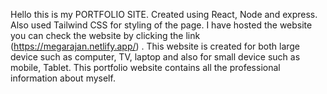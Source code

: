 Hello this is my PORTFOLIO SITE. Created using React, Node and express. Also used Tailwind CSS for styling of the page. I have hosted the website you can check the website by clicking the link (https://megarajan.netlify.app/) .
This website is created for both large device such as computer, TV, laptop and also for small device such as mobile, Tablet. 
This portfolio website contains all the professional information about myself. 
